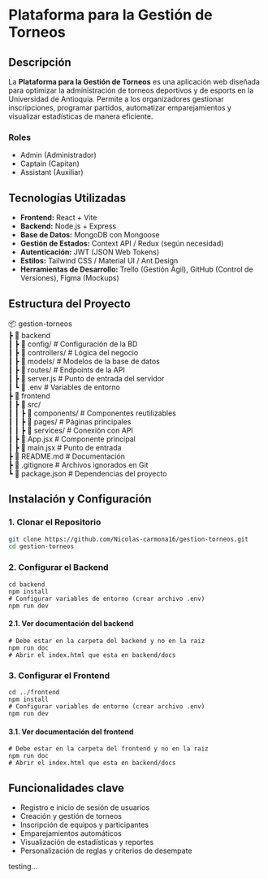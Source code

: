 # Plataforma para la Gestión de Torneos

## Descripción
La **Plataforma para la Gestión de Torneos** es una aplicación web diseñada para optimizar la administración de torneos deportivos y de esports en la Universidad de Antioquia. Permite a los organizadores gestionar inscripciones, programar partidos, automatizar emparejamientos y visualizar estadísticas de manera eficiente.

### Roles
- Admin (Administrador)
- Captain (Capitan)
- Assistant (Auxiliar)

## Tecnologías Utilizadas
- **Frontend:** React + Vite
- **Backend:** Node.js + Express
- **Base de Datos:** MongoDB con Mongoose
- **Gestión de Estados:** Context API / Redux (según necesidad)
- **Autenticación:** JWT (JSON Web Tokens)
- **Estilos:** Tailwind CSS / Material UI / Ant Design
- **Herramientas de Desarrollo:** Trello (Gestión Ágil), GitHub (Control de Versiones), Figma (Mockups)

## Estructura del Proyecto
📦 gestion-torneos  
┣ 📂 backend  
┃ ┣ 📂 config/ # Configuración de la BD  
┃ ┣ 📂 controllers/ # Lógica del negocio  
┃ ┣ 📂 models/ # Modelos de la base de datos  
┃ ┣ 📂 routes/ # Endpoints de la API  
┃ ┣ 📜 server.js # Punto de entrada del servidor  
┃ ┗ 📜 .env # Variables de entorno  
┣ 📂 frontend  
┃ ┣ 📂 src/  
┃ ┃ ┣ 📂 components/ # Componentes reutilizables  
┃ ┃ ┣ 📂 pages/ # Páginas principales  
┃ ┃ ┣ 📂 services/ # Conexión con API  
┃ ┣ 📜 App.jsx # Componente principal  
┃ ┣ 📜 main.jsx # Punto de entrada  
┣ 📜 README.md # Documentación  
┣ 📜 .gitignore # Archivos ignorados en Git  
┗ 📜 package.json # Dependencias del proyecto 

## Instalación y Configuración
### **1. Clonar el Repositorio**
```sh
git clone https://github.com/Nicolas-carmona16/gestion-torneos.git
cd gestion-torneos
```
### **2. Configurar el Backend**
```
cd backend
npm install
# Configurar variables de entorno (crear archivo .env)
npm run dev
```
#### 2.1. Ver documentación del backend
```
# Debe estar en la carpeta del backend y no en la raiz
npm run doc
# Abrir el index.html que esta en backend/docs
```
### **3. Configurar el Frontend**
```
cd ../frontend
npm install
# Configurar variables de entorno (crear archivo .env)
npm run dev
```
#### 3.1. Ver documentación del frontend
```
# Debe estar en la carpeta del frontend y no en la raiz
npm run doc
# Abrir el index.html que esta en backend/docs
```

## Funcionalidades clave
- Registro e inicio de sesión de usuarios
- Creación y gestión de torneos
- Inscripción de equipos y participantes
- Emparejamientos automáticos
- Visualización de estadísticas y reportes
- Personalización de reglas y criterios de desempate


testing...
